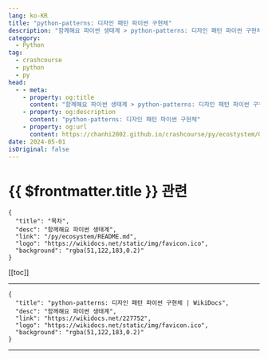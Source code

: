 ```yaml
---
lang: ko-KR
title: "python-patterns: 디자인 패턴 파이썬 구현체"
description: "함께해요 파이썬 생태계 > python-patterns: 디자인 패턴 파이썬 구현체"
category:
  - Python
tag: 
  - crashcourse
  - python
  - py
head:
  - - meta:
    - property: og:title
      content: "함께해요 파이썬 생태계 > python-patterns: 디자인 패턴 파이썬 구현체"
    - property: og:description
      content: "python-patterns: 디자인 패턴 파이썬 구현체"
    - property: og:url
      content: https://chanhi2002.github.io/crashcourse/py/ecostystem/03/python-patterns.html
date: 2024-05-01
isOriginal: false
---
```


# {{ $frontmatter.title }} 관련

```component VPCard
{
  "title": "목차",
  "desc": "함께해요 파이썬 생태계",
  "link": "/py/ecosystem/README.md",
  "logo": "https://wikidocs.net/static/img/favicon.ico",
  "background": "rgba(51,122,183,0.2)"
}
```

[[toc]]

---

```component VPCard
{
  "title": "python-patterns: 디자인 패턴 파이썬 구현체 | WikiDocs",
  "desc": "함께해요 파이썬 생태계",
  "link": "https://wikidocs.net/227752",
  "logo": "https://wikidocs.net/static/img/favicon.ico",
  "background": "rgba(51,122,183,0.2)"
}
```

<!-- TODO: 작성 -->

---

<TagLinks />